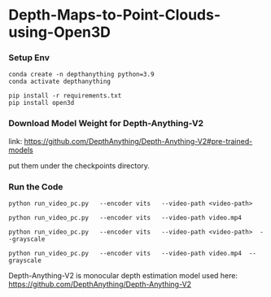 # Depth-Maps-to-Point-Clouds-using-Open3D

### Setup Env
```
conda create -n depthanything python=3.9
conda activate depthanything

pip install -r requirements.txt
pip install open3d
```
### Download Model Weight for Depth-Anything-V2

link: https://github.com/DepthAnything/Depth-Anything-V2#pre-trained-models

put them under the checkpoints directory.

### Run the Code 

```
python run_video_pc.py   --encoder vits   --video-path <video-path>

python run_video_pc.py   --encoder vits   --video-path video.mp4

python run_video_pc.py   --encoder vits   --video-path <video-path>  --grayscale

python run_video_pc.py   --encoder vits   --video-path video.mp4  --grayscale

```

Depth-Anything-V2 is monocular depth estimation model used here: https://github.com/DepthAnything/Depth-Anything-V2